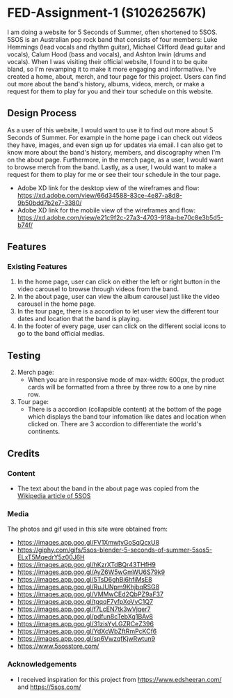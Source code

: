 # FED-Assignment-1 (S10262567K)
I am doing a website for 5 Seconds of Summer, often shortened to 5SOS. 5SOS is an Australian pop rock band that consists of four members: Luke Hemmings (lead vocals and rhythm guitar), Michael Clifford (lead guitar and vocals), Calum Hood (bass and vocals), and Ashton Irwin (drums and vocals). When I was visiting their official website, I found it to be quite bland, so I'm revamping it to make it more engaging and informative. I've created a home, about, merch, and tour page for this project. Users can find out more about the band's history, albums, videos, merch, or make a request for them to play for you and their tour schedule on this website.
 
## Design Process
As a user of this website, I would want to use it to find out more about 5 Seconds of Summer. For example in the home page i can check out videos they have, images, and even sign up for updates via email. I can also get to know more about the band's history, members, and discography when I'm on the about page. Furthermore, in the merch page, as a user, I would want to browse merch from the band. Lastly, as a user, I would want to make a request for them to play for me or see their tour schedule in the tour page.

- Adobe XD link for the desktop view of the wireframes and flow: https://xd.adobe.com/view/66d34588-83ce-4e87-a8d8-9b50bdd7b2e7-3380/
- Adobe XD link for the mobile view of the wireframes and flow: https://xd.adobe.com/view/e21c9f2c-27a3-4703-918a-be70c8e3b5d5-b74f/

## Features 
### Existing Features
1. In the home page, user can click on either the left or right button in the video carousel to browse through videos from the band.
2. In the about page, user can view the album carousel just like the video carousel in the home page.
3. In the tour page, there is a accordion to let user view the different tour dates and location that the band is playing.
4. In the footer of every page, user can click on the different social icons to go to the band official medias.

## Testing
2. Merch page:
   - When you are in responsive mode of max-width: 600px, the product cards will be formatted from a three by three row to a one by nine row.
3. Tour page:
   - There is a accordion (collapsible content) at the bottom of the page which displays the band tour infomation like dates and location when clicked on. There are 3 accordion to differentiate the world's continents.

## Credits
### Content
- The text about the band in the about page was copied from the [Wikipedia article of 5SOS](https://en.wikipedia.org/wiki/5_Seconds_of_Summer)

### Media
The photos and gif used in this site were obtained from:
- https://images.app.goo.gl/FV1XmwtyGoSqQcxU8
- https://giphy.com/gifs/5sos-blender-5-seconds-of-summer-5sos5-ELxT5MqedrY5z00J6H
- https://images.app.goo.gl/hKzrXTdBQr43THfH9
- https://images.app.goo.gl/AyZ6W5wGmWU6S79k9
- https://images.app.goo.gl/5TsD6ghBi6hfiMsE8
- https://images.app.goo.gl/RuJUNpm9KhjbqRSG8
- https://images.app.goo.gl/VMMwCEd2QbPZ9aF37
- https://images.app.goo.gl/tgqqF7yfpXoVvC1Q7
- https://images.app.goo.gl/f7LcEN7tk3wVjqer7
- https://images.app.goo.gl/pdfun8cTebXg1BAv8
- https://images.app.goo.gl/31zisYyLGZRCeZ396
- https://images.app.goo.gl/YdXcWbZftRmPcKCf6
- https://images.app.goo.gl/sp6VwzqfKjwRwtun9
- https://www.5sosstore.com/

### Acknowledgements
- I received inspiration for this project from https://www.edsheeran.com/ and https://5sos.com/
